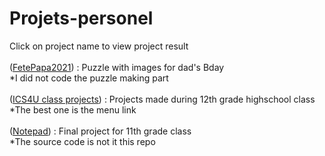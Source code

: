 # Projets-personel
Click on project name to view project result<br/>
<br/>
([FetePapa2021](https://jerbail31.github.io/Projets-personel/FetePapa2021/index.html)) : Puzzle with images for dad's Bday<br/>
*I did not code the puzzle making part<br/>
<br/>
([ICS4U class projects](https://jerbail31.github.io/Projets-personel/ICS4U/index.html)) : Projects made during 12th grade highschool class<br/>
*The best one is the menu link<br/>
<br/>
([Notepad](https://jerbail31.github.io/notepad/notepad/app/index.html)) : Final project for 11th grade class<br/>
*The source code is not it this repo<br/>
<br/>
<br/>

